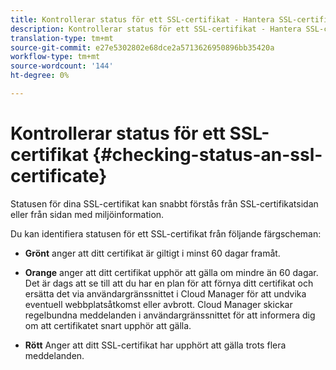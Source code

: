 ```yaml
---
title: Kontrollerar status för ett SSL-certifikat - Hantera SSL-certifikat
description: Kontrollerar status för ett SSL-certifikat - Hantera SSL-certifikat
translation-type: tm+mt
source-git-commit: e27e5302802e68dce2a5713626950896bb35420a
workflow-type: tm+mt
source-wordcount: '144'
ht-degree: 0%

---
```



# Kontrollerar status för ett SSL-certifikat {#checking-status-an-ssl-certificate}

Statusen för dina SSL-certifikat kan snabbt förstås från SSL-certifikatsidan eller från sidan med miljöinformation.

Du kan identifiera statusen för ett SSL-certifikat från följande färgscheman:

* **Grönt** anger att ditt certifikat är giltigt i minst 60 dagar framåt.

* **Orange** anger att ditt certifikat upphör att gälla om mindre än 60 dagar. Det är dags att se till att du har en plan för att förnya ditt certifikat och ersätta det via användargränssnittet i Cloud Manager för att undvika eventuell webbplatsåtkomst eller avbrott. Cloud Manager skickar regelbundna meddelanden i användargränssnittet för att informera dig om att certifikatet snart upphör att gälla.

* **Rött** Anger att ditt SSL-certifikat har upphört att gälla trots flera meddelanden.